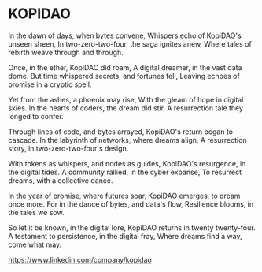 # KOPIDAO

In the dawn of days, when bytes convene,
Whispers echo of KopiDAO's unseen sheen,
In two-zero-two-four, the saga ignites anew,
Where tales of rebirth weave through and through.

Once, in the ether, KopiDAO did roam,
A digital dreamer, in the vast data dome.
But time whispered secrets, and fortunes fell,
Leaving echoes of promise in a cryptic spell.

Yet from the ashes, a phoenix may rise,
With the gleam of hope in digital skies.
In the hearts of coders, the dream did stir,
A resurrection tale they longed to confer.

Through lines of code, and bytes arrayed,
KopiDAO's return began to cascade.
In the labyrinth of networks, where dreams align,
A resurrection story, in two-zero-two-four's design.

With tokens as whispers, and nodes as guides,
KopiDAO's resurgence, in the digital tides.
A community rallied, in the cyber expanse,
To resurrect dreams, with a collective dance.

In the year of promise, where futures soar,
KopiDAO emerges, to dream once more.
For in the dance of bytes, and data's flow,
Resilience blooms, in the tales we sow.

So let it be known, in the digital lore,
KopiDAO returns in twenty twenty-four.
A testament to persistence, in the digital fray,
Where dreams find a way, come what may.

https://www.linkedin.com/company/kopidao
